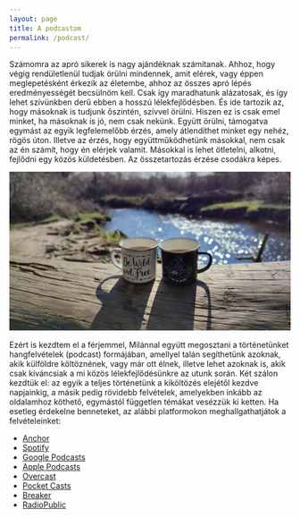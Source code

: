 ```yaml
---
layout: page
title: A podcastom
permalink: /podcast/
---
```


Számomra az apró sikerek is nagy ajándéknak számítanak. Ahhoz, hogy végig rendületlenül tudjak örülni mindennek, amit elérek, vagy éppen meglepetésként érkezik az életembe, ahhoz az összes apró lépés eredményességét becsülnöm kell. Csak így maradhatunk alázatosak, és így lehet szívünkben derű ebben a hosszú lélekfejlődésben. És ide tartozik az, hogy másoknak is tudjunk őszintén, szívvel örülni. Hiszen ez is csak emel minket, ha másoknak is jó, nem csak nekünk. Együtt örülni, támogatva egymást az egyik legfelemelőbb érzés, amely átlendíthet minket egy nehéz, rögös úton. Illetve az érzés, hogy együttműködhetünk másokkal, nem csak az én számít, hogy én elérjek valamit. Másokkal is lehet ötletelni, alkotni, fejlődni egy közös küldetésben. Az összetartozás érzése csodákra képes. 

![](/assets/img/podcast.jpg)

Ezért is kezdtem el a férjemmel, Milánnal együtt megosztani a történetünket hangfelvételek (podcast) formájában, amellyel talán segíthetünk azoknak, akik külföldre költöznének, vagy már ott élnek, illetve lehet azoknak is, akik csak kíváncsiak a mi közös lélekfejlődésünkre az utunk során. Két szálon kezdtük el: az egyik a teljes történetünk a kiköltözés elejétől kezdve napjainkig, a másik pedig rövidebb felvételek, amelyekben inkább az oldalamhoz köthető, egymástól független témákat vesézzük ki ketten. Ha esetleg érdekelne benneteket, az alábbi platformokon meghallgathatjátok a felvételeinket:

- [Anchor](https://anchor.fm/egyutt-az-uton)
- [Spotify](https://open.spotify.com/show/3WjRqiAgF9EzLsmtD8XBco)
- [Google Podcasts](https://www.google.com/podcasts?feed=aHR0cHM6Ly9hbmNob3IuZm0vcy8yOWY4NjA4Yy9wb2RjYXN0L3Jzcw==)
- [Apple Podcasts](https://podcasts.apple.com/us/podcast/egy%C3%BCtt-az-%C3%BAton/id1522754230?uo=4)
- [Overcast](https://overcast.fm/itunes1522754230/egy-tt-az-ton)
- [Pocket Casts](https://pca.st/ax44rp9o)
- [Breaker](https://www.breaker.audio/egyutt-az-uton)
- [RadioPublic](https://radiopublic.com/egytt-az-ton-699rMZ)
